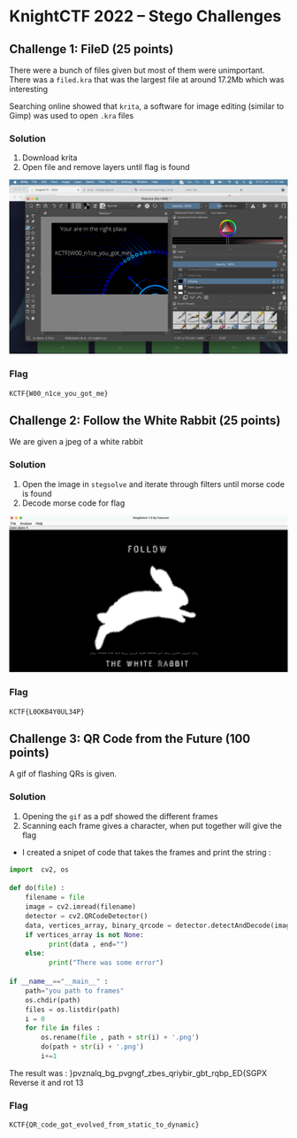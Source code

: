 # KnightCTF 2022 – Stego Challenges

## Challenge 1: FileD (25 points)

There were a bunch of files given but most of them were unimportant. There was a `filed.kra` that was the largest file at around 17.2Mb which was interesting

Searching online showed that `krita`, a software for image editing (similar to Gimp) was used to open `.kra` files

### Solution

1. Download krita
2. Open file and remove layers until flag is found

![flag](./images/1.png)

### Flag

```
KCTF{W00_n1ce_you_got_me}
```

## Challenge 2: Follow the White Rabbit (25 points)

We are given a jpeg of a white rabbit

### Solution

1. Open the image in `stegsolve` and iterate through filters until morse code is found
2. Decode morse code for flag

![flag](./images/2.png)

### Flag

```
KCTF{L0OKB4Y0UL34P}
```

## Challenge 3: QR Code from the Future (100 points)

A gif of flashing QRs is given.

### Solution

1. Opening the `gif` as a pdf showed the different frames
2. Scanning each frame gives a character, when put together will give the flag
- I created a snipet of code that takes the frames and print the string :
```python
import  cv2, os

def do(file) : 
    filename = file
    image = cv2.imread(filename)
    detector = cv2.QRCodeDetector()
    data, vertices_array, binary_qrcode = detector.detectAndDecode(image)
    if vertices_array is not None:
          print(data , end="")
    else:
          print("There was some error") 

if __name__=="__main__" : 
    path="you path to frames"
    os.chdir(path)
    files = os.listdir(path)
    i = 0 
    for file in files : 
        os.rename(file , path + str(i) + '.png')
        do(path + str(i) + '.png')
        i+=1
```

The result was : }pvznalq_bg_pvgngf_zbes_qriybir_gbt_rqbp_ED{SGPX
Reverse it and rot 13 
### Flag

```
KCTF{QR_code_got_evolved_from_static_to_dynamic}
```
